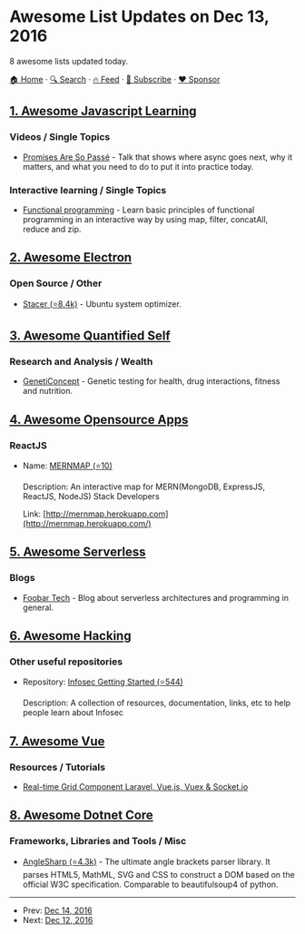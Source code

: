 # Awesome List Updates on Dec 13, 2016

8 awesome lists updated today.

[🏠 Home](/README.md) · [🔍 Search](https://www.trackawesomelist.com/search/) · [🔥 Feed](https://www.trackawesomelist.com/rss.xml) · [📮 Subscribe](https://trackawesomelist.us17.list-manage.com/subscribe?u=d2f0117aa829c83a63ec63c2f&id=36a103854c) · [❤️  Sponsor](https://github.com/sponsors/theowenyoung)



## [1. Awesome Javascript Learning](/content/micromata/awesome-javascript-learning/README.md)

### Videos / Single Topics

*   [Promises Are So Passé](https://vimeo.com/181328943) - Talk that shows where async goes next, why it matters, and what you need to do to put it into practice today.

### Interactive learning / Single Topics

*   [Functional programming](http://reactivex.io/learnrx/) - Learn basic principles of functional programming in an interactive way by using map, filter, concatAll, reduce and zip.

## [2. Awesome Electron](/content/sindresorhus/awesome-electron/README.md)

### Open Source / Other

*   [Stacer (⭐8.4k)](https://github.com/oguzhaninan/Stacer) - Ubuntu system optimizer.

## [3. Awesome Quantified Self](/content/woop/awesome-quantified-self/README.md)

### Research and Analysis / Wealth

*   [GenetiConcept](https://geneticoncept.com) - Genetic testing for health, drug interactions, fitness and nutrition.

## [4. Awesome Opensource Apps](/content/unicodeveloper/awesome-opensource-apps/README.md)

### ReactJS

- Name: [MERNMAP (⭐10)](https://github.com/iamraphson/mernmap)

  Description: An interactive map for MERN(MongoDB, ExpressJS, ReactJS, NodeJS) Stack Developers

  Link: [http://mernmap.herokuapp.com](http://mernmap.herokuapp.com/)



## [5. Awesome Serverless](/content/pmuens/awesome-serverless/README.md)

### Blogs

*   [Foobar Tech](https://foobar123.com/@marciavillalba) - Blog about serverless architectures and programming in general.

## [6. Awesome Hacking](/content/Hack-with-Github/Awesome-Hacking/README.md)

### Other useful repositories

- Repository: [Infosec Getting Started (⭐544)](https://github.com/gradiuscypher/infosec_getting_started)

  Description: A collection of resources, documentation, links, etc to help people learn about Infosec



## [7. Awesome Vue](/content/vuejs/awesome-vue/README.md)

### Resources / Tutorials

*   [Real-time Grid Component Laravel, Vue.js, Vuex & Socket.io](https://www.youtube.com/watch?v=Jxefsv5Zqkw\&t=3s)

## [8. Awesome Dotnet Core](/content/thangchung/awesome-dotnet-core/README.md)

### Frameworks, Libraries and Tools / Misc

*   [AngleSharp (⭐4.3k)](https://github.com/AngleSharp/AngleSharp) - The ultimate angle brackets parser library. It parses HTML5, MathML, SVG and CSS to construct a DOM based on the official W3C specification. Comparable to beautifulsoup4 of python.

---

- Prev: [Dec 14, 2016](/content/2016/12/14/README.md)
- Next: [Dec 12, 2016](/content/2016/12/12/README.md)